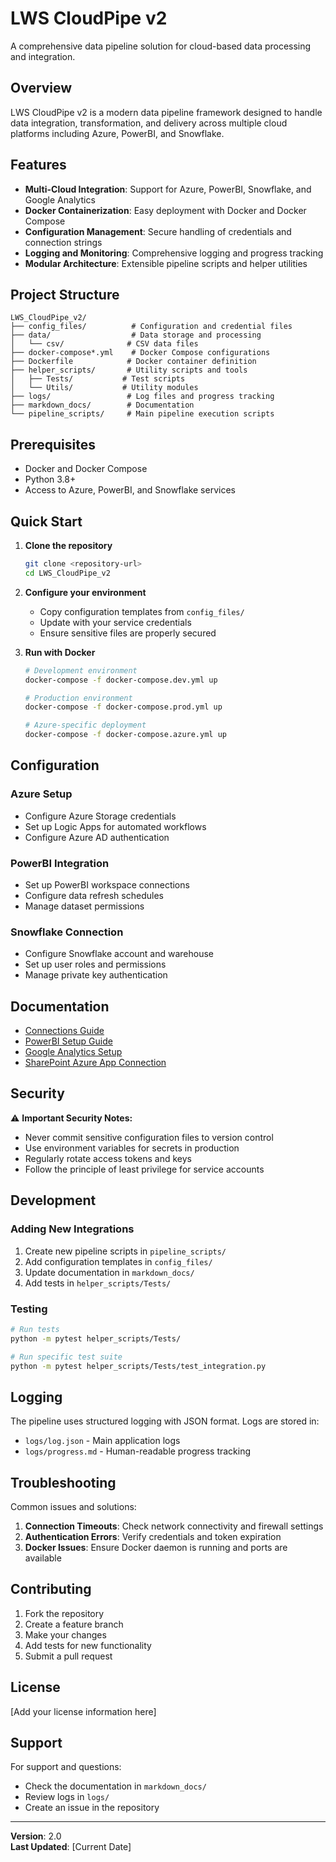 # LWS CloudPipe v2

A comprehensive data pipeline solution for cloud-based data processing and integration.

## Overview

LWS CloudPipe v2 is a modern data pipeline framework designed to handle data integration, transformation, and delivery across multiple cloud platforms including Azure, PowerBI, and Snowflake.

## Features

- **Multi-Cloud Integration**: Support for Azure, PowerBI, Snowflake, and Google Analytics
- **Docker Containerization**: Easy deployment with Docker and Docker Compose
- **Configuration Management**: Secure handling of credentials and connection strings
- **Logging and Monitoring**: Comprehensive logging and progress tracking
- **Modular Architecture**: Extensible pipeline scripts and helper utilities

## Project Structure

```
LWS_CloudPipe_v2/
├── config_files/          # Configuration and credential files
├── data/                  # Data storage and processing
│   └── csv/              # CSV data files
├── docker-compose*.yml    # Docker Compose configurations
├── Dockerfile            # Docker container definition
├── helper_scripts/       # Utility scripts and tools
│   ├── Tests/           # Test scripts
│   └── Utils/           # Utility modules
├── logs/                 # Log files and progress tracking
├── markdown_docs/        # Documentation
└── pipeline_scripts/     # Main pipeline execution scripts
```

## Prerequisites

- Docker and Docker Compose
- Python 3.8+
- Access to Azure, PowerBI, and Snowflake services

## Quick Start

1. **Clone the repository**
   ```bash
   git clone <repository-url>
   cd LWS_CloudPipe_v2
   ```

2. **Configure your environment**
   - Copy configuration templates from `config_files/`
   - Update with your service credentials
   - Ensure sensitive files are properly secured

3. **Run with Docker**
   ```bash
   # Development environment
   docker-compose -f docker-compose.dev.yml up

   # Production environment
   docker-compose -f docker-compose.prod.yml up

   # Azure-specific deployment
   docker-compose -f docker-compose.azure.yml up
   ```

## Configuration

### Azure Setup
- Configure Azure Storage credentials
- Set up Logic Apps for automated workflows
- Configure Azure AD authentication

### PowerBI Integration
- Set up PowerBI workspace connections
- Configure data refresh schedules
- Manage dataset permissions

### Snowflake Connection
- Configure Snowflake account and warehouse
- Set up user roles and permissions
- Manage private key authentication

## Documentation

- [Connections Guide](markdown_docs/connections.md)
- [PowerBI Setup Guide](markdown_docs/POWERBI_CONNECTION_GUIDE.md)
- [Google Analytics Setup](markdown_docs/GOOGLE_ANALYTICS_SETUP.md)
- [SharePoint Azure App Connection](markdown_docs/SHAREPOINT_AZURE_APP_CONNECTION.md)

## Security

⚠️ **Important Security Notes:**
- Never commit sensitive configuration files to version control
- Use environment variables for secrets in production
- Regularly rotate access tokens and keys
- Follow the principle of least privilege for service accounts

## Development

### Adding New Integrations
1. Create new pipeline scripts in `pipeline_scripts/`
2. Add configuration templates in `config_files/`
3. Update documentation in `markdown_docs/`
4. Add tests in `helper_scripts/Tests/`

### Testing
```bash
# Run tests
python -m pytest helper_scripts/Tests/

# Run specific test suite
python -m pytest helper_scripts/Tests/test_integration.py
```

## Logging

The pipeline uses structured logging with JSON format. Logs are stored in:
- `logs/log.json` - Main application logs
- `logs/progress.md` - Human-readable progress tracking

## Troubleshooting

Common issues and solutions:

1. **Connection Timeouts**: Check network connectivity and firewall settings
2. **Authentication Errors**: Verify credentials and token expiration
3. **Docker Issues**: Ensure Docker daemon is running and ports are available

## Contributing

1. Fork the repository
2. Create a feature branch
3. Make your changes
4. Add tests for new functionality
5. Submit a pull request

## License

[Add your license information here]

## Support

For support and questions:
- Check the documentation in `markdown_docs/`
- Review logs in `logs/`
- Create an issue in the repository

---

**Version**: 2.0  
**Last Updated**: [Current Date] 